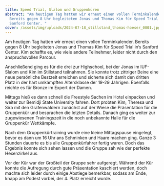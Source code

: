 ```yaml
---
title: Speed Trial, Slalom und Gruppenküren
abstract: "Am heutigen Tag hatten wir erneut einen vollen Terminkalender.
  Bereits gegen 8 Uhr begleiteten Jonas und Thomas Kim für Speed Trial in‘s
  Sanford Center. "
cover: /assets/img/uploads/2024-07-18_stillstand_thomas-hoeser_0001.jpg
---
```

Am heutigen Tag hatten wir erneut einen vollen Terminkalender. Bereits gegen 8 Uhr begleiteten Jonas und Thomas Kim für Speed Trial in‘s Sanford Center. Kim schaffte es, wie viele andere Teilnehmer, leider nicht durch den anspruchsvollen Parcour.

Anschließend ging es für die drei zur Highschool, bei der Jonas im IUF-Slalom und Kim im Stillstand teilnahmen. Sie konnte trotz zittriger Beine eine neue persönliche Bestzeit erreichen und sicherte sich damit den dritten Platz in der hart umkämpften Altersklasse der 19-29 Jährigen. Ebenfalls reichte es für Bronze im Expert der Damen.

Mittags hieß es dann schnell die Freestyle Sachen im Hotel einpacken und weiter zur Bemidji State University fahren. Dort probten Kim, Theresa und Sira mit den Grafenwäldern zunächst auf der Wiese die Präsentation für die Gruppenkür und besprachen die letzten Details. Danach ging es weiter zur zugewiesenen Trainingszeit in die noch unbekannte Halle für die Gruppenkür Wettkämpfe.

Nach dem Gruppenkürtraining wurde eine kleine Mittagspause eingelegt, bevor es dann um 16 Uhr ans Schminken und Haare machen ging. Ganze 3 Stunden dauerte es bis alle Gruppenkürfahrer fertig waren. Doch das Ergebnis konnte sich sehen lassen und die Gruppe sah wie der perfekte Hexenzirkel aus.

Vor der Kür war der Großteil der Gruppe sehr aufgeregt. Während der Kür konnte die Aufregung durch gute Präsentation kaschiert werden, doch machte sich leider durch einige Abstiege bemerkbar, sodass am Ende, knapp am Podest vorbei, der 4. Platz erreicht wurde.
